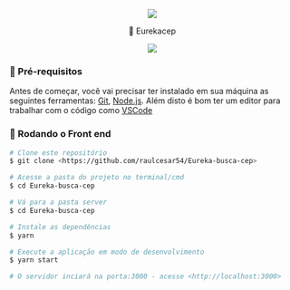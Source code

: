 
<p align="center">
  <img src="https://user-images.githubusercontent.com/50491912/119208976-bcb9c600-ba7a-11eb-82b6-258e8a811b50.png">
</p>
<p align="center">🚀 Eurekacep</p>

<p align="center">
  <img src="https://user-images.githubusercontent.com/50491912/119209023-f094eb80-ba7a-11eb-9f3e-90baac308483.jpg">
</p>

### 🙌 Pré-requisitos

Antes de começar, você vai precisar ter instalado em sua máquina as seguintes ferramentas:
[Git](https://git-scm.com), [Node.js](https://nodejs.org/en/). 
Além disto é bom ter um editor para trabalhar com o código como [VSCode](https://code.visualstudio.com/)

### 🎲 Rodando o Front end
```bash
# Clone este repositório
$ git clone <https://github.com/raulcesar54/Eureka-busca-cep>

# Acesse a pasta do projeto no terminal/cmd
$ cd Eureka-busca-cep

# Vá para a pasta server
$ cd Eureka-busca-cep

# Instale as dependências
$ yarn

# Execute a aplicação em modo de desenvolvimento
$ yarn start

# O servidor inciará na porta:3000 - acesse <http://localhost:3000>
```
